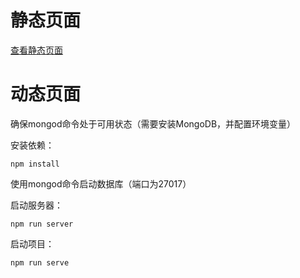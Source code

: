# 静态页面

[查看静态页面](https://chenxianlv.github.io/MyWebSite/)

# 动态页面
确保mongod命令处于可用状态（需要安装MongoDB，并配置环境变量）

安装依赖：
```
npm install
```
使用mongod命令启动数据库（端口为27017）

启动服务器：
```
npm run server
```
启动项目：
```
npm run serve
```
